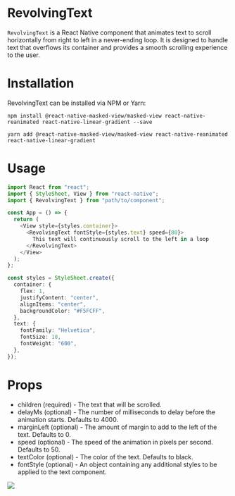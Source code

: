 # **RevolvingText**

`RevolvingText` is a React Native component that animates text to scroll horizontally from right to left in a never-ending loop. It is designed to handle text that overflows its container and provides a smooth scrolling experience to the user.

# **Installation**

RevolvingText can be installed via NPM or Yarn:

`npm install @react-native-masked-view/masked-view react-native-reanimated react-native-linear-gradient --save`

`yarn add @react-native-masked-view/masked-view react-native-reanimated react-native-linear-gradient`

# **Usage**

```ts
import React from "react";
import { StyleSheet, View } from "react-native";
import { RevolvingText } from "path/to/component";

const App = () => {
  return (
    <View style={styles.container}>
      <RevolvingText fontStyle={styles.text} speed={80}>
        This text will continuously scroll to the left in a loop
      </RevolvingText>
    </View>
  );
};

const styles = StyleSheet.create({
  container: {
    flex: 1,
    justifyContent: "center",
    alignItems: "center",
    backgroundColor: "#F5FCFF",
  },
  text: {
    fontFamily: "Helvetica",
    fontSize: 18,
    fontWeight: "600",
  },
});
```

# **Props**

- children (required) - The text that will be scrolled.
- delayMs (optional) - The number of milliseconds to delay before the animation starts. Defaults to 4000.
- marginLeft (optional) - The amount of margin to add to the left of the text. Defaults to 0.
- speed (optional) - The speed of the animation in pixels per second. Defaults to 50.
- textColor (optional) - The color of the text. Defaults to black.
- fontStyle (optional) - An object containing any additional styles to be applied to the text component.

![](https://media.giphy.com/media/v1.Y2lkPTc5MGI3NjExNmI3YmJlOTFhZTcyOTA5YWI5OTkwMWMxNTk4MGE1MjQ4NTdiNDdjMSZjdD1n/1ymHr0E5x93qYU17lR/giphy.gif)
